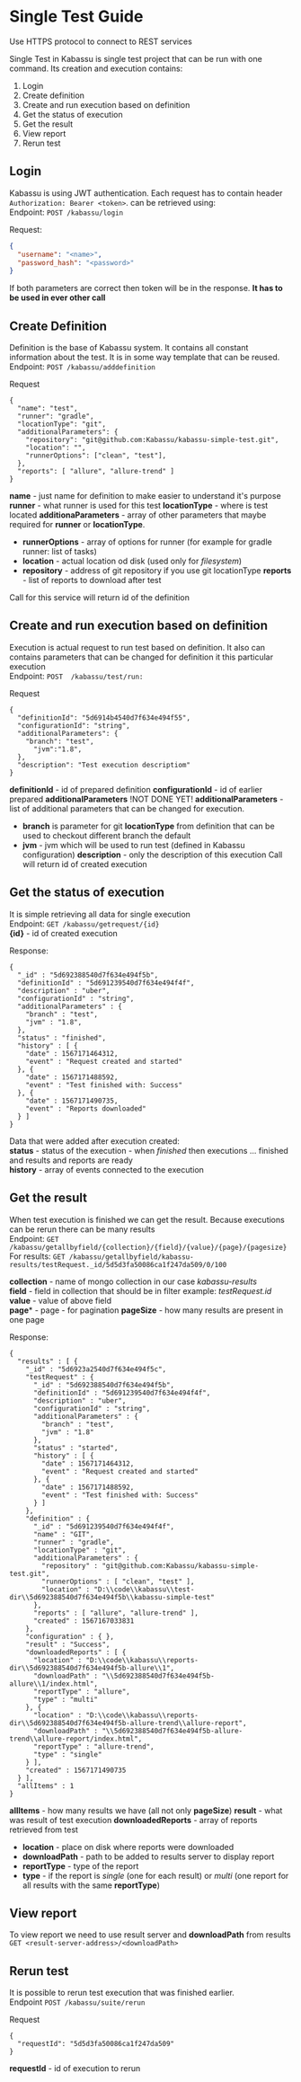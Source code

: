 # Single Test Guide

Use HTTPS protocol to connect to REST services

Single Test in Kabassu is single test project that can be run with one command. Its creation and execution contains: 
1. Login  
2. Create definition
3. Create and run execution based on definition
4. Get the status of execution
5. Get the result
6. View report
7. Rerun test

## Login

Kabassu is using JWT authentication. Each request has to contain header `Authorization: Bearer <token>`. _<token>_ can be retrieved using:  
Endpoint: `POST /kabassu/login`

Request:
```json
{
  "username": "<name>",
  "password_hash": "<password>"
}
```

If both parameters are correct then token will be in the response. **It has to be used in ever other call**

## Create Definition

Definition is the base of Kabassu system. It contains all constant information about the test. It is in some way template that can be reused.  
Endpoint: ``POST /kabassu/adddefinition`` 

Request 
```
{
  "name": "test",
  "runner": "gradle",
  "locationType": "git",
  "additionalParameters": {
  	"repository": "git@github.com:Kabassu/kabassu-simple-test.git",
  	"location": "",
  	"runnerOptions": ["clean", "test"],
  },
  "reports": [ "allure", "allure-trend" ]
}
```
**name** - just name for definition to make easier to understand it's purpose
**runner** - what runner is used for this test
**locationType** - where is test located
**additionaParameters** - array of other parameters that maybe required for **runner** or **locationType**. 
-  **runnerOptions** - array of options for runner (for example for gradle runner: list of tasks)
-  **location** - actual location od disk (used only for _filesystem_)
-  **repository** - address of git repository if you use git locationType
**reports** - list of reports to download after test

Call for this service will return id of the definition

## Create and run execution based on definition

Execution is actual request to run test based on definition. It also can contains parameters that can be changed for definition it this particular execution   
Endpoint: ``POST  /kabassu/test/run:``   

Request
```
{
  "definitionId": "5d6914b4540d7f634e494f55",
  "configurationId": "string",
  "additionalParameters": {
  	"branch": "test",
  	  "jvm":"1.8",
  },
  "description": "Test execution descriptiom"
}
```
**definitionId** - id of prepared definition
**configurationId** - id of earlier prepared **additionalParameters** !NOT DONE YET!
**additionalParameters** - list of additional parameters that can be changed for execution. 
- **branch** is parameter for git **locationType** from definition that can be used to checkout different branch the default  
- **jvm** - jvm which will be used to run test (defined in Kabassu configuration)
**description** - only the description of this execution
Call will return id of created execution

## Get the status of execution
It is simple retrieving all data for single execution   
Endpoint: ``GET /kabassu/getrequest/{id}``  
**{id}** - id of created execution

Response:  
```
{
  "_id" : "5d692388540d7f634e494f5b",
  "definitionId" : "5d691239540d7f634e494f4f",
  "description" : "uber",
  "configurationId" : "string",
  "additionalParameters" : {
    "branch" : "test",
    "jvm" : "1.8",
  },
  "status" : "finished",
  "history" : [ {
    "date" : 1567171464312,
    "event" : "Request created and started"
  }, {
    "date" : 1567171488592,
    "event" : "Test finished with: Success"
  }, {
    "date" : 1567171490735,
    "event" : "Reports downloaded"
  } ]
}
``` 
Data that were added after execution created:  
**status** - status of the execution - when _finished_ then executions ... finished and results and reports are ready   
**history** - array of events connected to the execution

## Get the result

When test execution is finished we can get the result. Because executions can be rerun there can be many results   
Endpoint: ``GET /kabassu/getallbyfield/{collection}/{field}/{value}/{page}/{pagesize}``  
For results: ``GET /kabassu/getallbyfield/kabassu-results/testRequest._id/5d5d3fa50086ca1f247da509/0/100``

**collection** - name of mongo collection in our case _kabassu-results_   
**field** - field in collection that should be in filter example: _testRequest.id_   
**value** - value of above field   
**page*** - page - for pagination
**pageSize** - how many results are present in one page

Response:
```
{
  "results" : [ {
    "_id" : "5d6923a2540d7f634e494f5c",
    "testRequest" : {
      "_id" : "5d692388540d7f634e494f5b",
      "definitionId" : "5d691239540d7f634e494f4f",
      "description" : "uber",
      "configurationId" : "string",
      "additionalParameters" : {
        "branch" : "test",
        "jvm" : "1.8"
      },
      "status" : "started",
      "history" : [ {
        "date" : 1567171464312,
        "event" : "Request created and started"
      }, {
        "date" : 1567171488592,
        "event" : "Test finished with: Success"
      } ]
    },
    "definition" : {
      "_id" : "5d691239540d7f634e494f4f",
      "name" : "GIT",
      "runner" : "gradle",
      "locationType" : "git",
      "additionalParameters" : {
        "repository" : "git@github.com:Kabassu/kabassu-simple-test.git",
        "runnerOptions" : [ "clean", "test" ],
        "location" : "D:\\code\\kabassu\\test-dir\\5d692388540d7f634e494f5b\\kabassu-simple-test"
      },
      "reports" : [ "allure", "allure-trend" ],
      "created" : 1567167033831
    },
    "configuration" : { },
    "result" : "Success",
    "downloadedReports" : [ {
      "location" : "D:\\code\\kabassu\\reports-dir\\5d692388540d7f634e494f5b-allure\\1",
      "downloadPath" : "\\5d692388540d7f634e494f5b-allure\\1/index.html",
      "reportType" : "allure",
      "type" : "multi"
    }, {
      "location" : "D:\\code\\kabassu\\reports-dir\\5d692388540d7f634e494f5b-allure-trend\\allure-report",
      "downloadPath" : "\\5d692388540d7f634e494f5b-allure-trend\\allure-report/index.html",
      "reportType" : "allure-trend",
      "type" : "single"
    } ],
    "created" : 1567171490735
  } ],
  "allItems" : 1
}
```

**allItems** - how many results we have (all not only **pageSize**)
**result** - what was result of test execution
**downloadedReports** - array of reports retrieved from test
- **location** - place on disk where reports were downloaded
- **downloadPath** - path to be added to results server to display report
- **reportType** - type of the report
- **type** - if the report is _single_ (one for each result) or _multi_ (one report for all results with the same **reportType**)  

## View report

To view report we need to use result server and **downloadPath** from results   
``GET <result-server-address>/<downloadPath>``

## Rerun test

It is possible to rerun test execution that was finished earlier.  
Endpoint ``POST /kabassu/suite/rerun``  

Request
```
{
  "requestId": "5d5d3fa50086ca1f247da509"
}
```
**requestId** - id of execution to rerun
